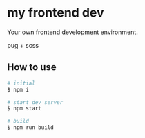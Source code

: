 # my frontend dev

Your own frontend development environment.

pug + scss

## How to use

```sh
# initial
$ npm i

# start dev server
$ npm start

# build
$ npm run build